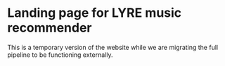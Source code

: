 # Landing page for LYRE music recommender

This is a temporary version of the website while we are migrating the full pipeline to be functioning externally. 
